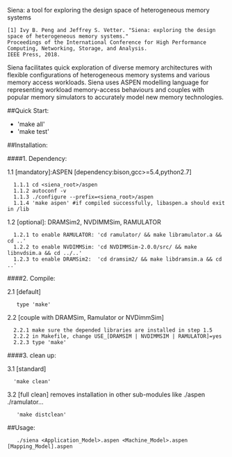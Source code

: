 Siena: a tool for exploring the design space of heterogeneous memory systems


	[1] Ivy B. Peng and Jeffrey S. Vetter. "Siena: exploring the design space of heterogeneous memory systems." 
	Proceedings of the International Conference for High Performance Computing, Networking, Storage, and Analysis. 
	IEEE Press, 2018.


Siena facilitates quick exploration of diverse memory architectures with flexible configurations of heterogeneous memory systems and various memory access workloads. Siena uses ASPEN modelling language for representing workload memory-access behaviours and couples with popular memory simulators to accurately model new memory technologies.

##Quick Start:
  * 'make all'
  * 'make test'

##Installation:

####1. Dependency:

  1.1 [mandatory]:ASPEN  [dependency:bison,gcc>=5.4,python2.7]

      1.1.1 cd <siena_root>/aspen  
      1.1.2 autoconf -v  
      1.1.3 ./configure --prefix=<siena_root>/aspen  
      1.1.4 'make aspen' #if compiled successfully, libaspen.a should exit in /lib

  1.2 [optional]: DRAMSim2, NVDIMMSim, RAMULATOR  

      1.2.1 to enable RAMULATOR: 'cd ramulator/ && make libramulator.a && cd ..'  
      1.2.2 to enable NVDIMMSim: 'cd NVDIMMSim-2.0.0/src/ && make libnvdsim.a && cd ../..'  
      1.2.3 to enable DRAMSim2:  'cd dramsim2/ && make libdramsim.a && cd ..'  
  
####2. Compile:

  2.1 [default]
 
       type 'make'  

  2.2 [couple with DRAMSim, Ramulator or NVDimmSim] 

      2.2.1 make sure the depended libraries are installed in step 1.5   
      2.2.2 in Makefile, change USE_[DRAMSIM | NVDIMMSIM | RAMULATOR]=yes  
      2.2.3 type 'make' 

####3. clean up:

  3.1 [standard] 

      'make clean'  

  3.2 [full clean] removes installation in other sub-modules like ./aspen ./ramulator...
	  
       'make distclean' 

##Usage: 
	  
       ./siena <Application_Model>.aspen <Machine_Model>.aspen [Mapping_Model].aspen
